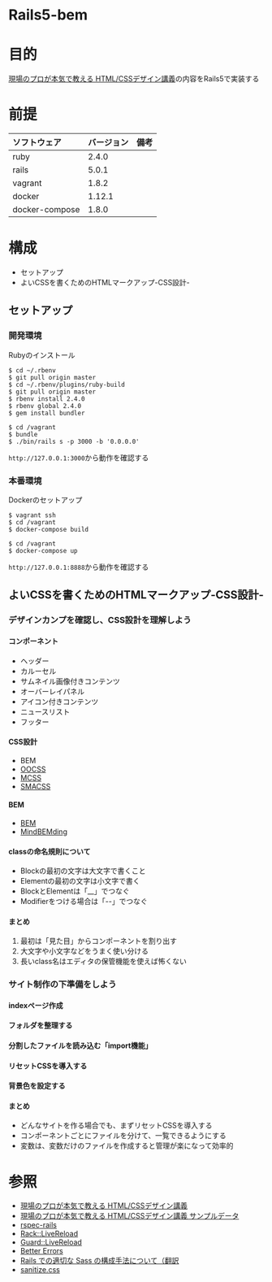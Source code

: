 Rails5-bem
===================

# 目的 #
[現場のプロが本気で教える HTML/CSSデザイン講義](https://www.amazon.co.jp/dp/B01K3SZGR0/ref=dp-kindle-redirect?_encoding=UTF8&btkr=1)の内容をRails5で実装する

# 前提 #
| ソフトウェア   | バージョン   | 備考        |
|:---------------|:-------------|:------------|
| ruby           |2.4.0    |             |
| rails          |5.0.1    |             |
| vagrant        |1.8.2    |             |
| docker         |1.12.1   |             |
| docker-compose |1.8.0    |             |

# 構成 #
+ セットアップ
+ よいCSSを書くためのHTMLマークアップ-CSS設計-

## セットアップ

### 開発環境
Rubyのインストール
```
$ cd ~/.rbenv
$ git pull origin master
$ cd ~/.rbenv/plugins/ruby-build
$ git pull origin master
$ rbenv install 2.4.0
$ rbenv global 2.4.0
$ gem install bundler
```
```
$ cd /vagrant
$ bundle
$ ./bin/rails s -p 3000 -b '0.0.0.0'
```
`http://127.0.0.1:3000`から動作を確認する

### 本番環境
Dockerのセットアップ
```
$ vagrant ssh
$ cd /vagrant
$ docker-compose build
```
```
$ cd /vagrant
$ docker-compose up
```
`http://127.0.0.1:8888`から動作を確認する

## よいCSSを書くためのHTMLマークアップ-CSS設計-
### デザインカンプを確認し、CSS設計を理解しよう
#### コンポーネント
+ ヘッダー
+ カルーセル
+ サムネイル画像付きコンテンツ
+ オーバーレイパネル
+ アイコン付きコンテンツ
+ ニュースリスト
+ フッター

#### CSS設計
+ BEM
+ [OOCSS](http://oocss.org/)
+ [MCSS](http://operatino.github.io/MCSS/ja/)
+ [SMACSS](https://smacss.com/)

#### BEM
 + [BEM](https://en.bem.info/)
 + [MindBEMding](http://csswizardry.com/2013/01/mindbemding-getting-your-head-round-bem-syntax/)
 
#### classの命名規則について
+ Blockの最初の文字は大文字で書くこと
+ Elementの最初の文字は小文字で書く
+ BlockとElementは「__」でつなぐ
+ Modifierをつける場合は「--」でつなぐ

#### まとめ
 1. 最初は「見た目」からコンポーネントを割り出す
 1. 大文字や小文字などをうまく使い分ける
 1. 長いclass名はエディタの保管機能を使えば怖くない

### サイト制作の下準備をしよう

#### indexページ作成

#### フォルダを整理する

#### 分割したファイルを読み込む「import機能」

#### リセットCSSを導入する

#### 背景色を設定する

#### まとめ
+ どんなサイトを作る場合でも、まずリセットCSSを導入する
+ コンポーネントごとにファイルを分けて、一覧できるようにする
+ 変数は、変数だけのファイルを作成すると管理が楽になって効率的

# 参照 #
 + [現場のプロが本気で教える HTML/CSSデザイン講義](https://www.amazon.co.jp/dp/B01K3SZGR0/ref=dp-kindle-redirect?_encoding=UTF8&btkr=1)
 + [現場のプロが本気で教える HTML/CSSデザイン講義 サンプルデータ](https://github.com/basara669/html_css_book)
 + [rspec-rails](https://github.com/rspec/rspec-rails)
 + [Rack::LiveReload](https://github.com/johnbintz/rack-livereload)
 + [Guard::LiveReload](https://github.com/guard/guard-livereload)
 + [Better Errors](https://github.com/charliesome/better_errors)
 + [Rails での適切な Sass の構成手法について（翻訳](http://qiita.com/natsu871/items/53b38a2543df97df751d)
 + [sanitize.css](https://jonathantneal.github.io/sanitize.css/)